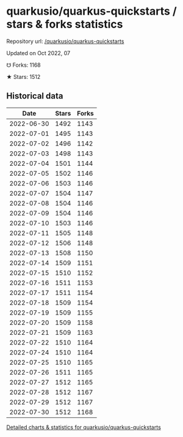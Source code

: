 # quarkusio/quarkus-quickstarts / stars & forks statistics

Repository url: [/quarkusio/quarkus-quickstarts](https://github.com/quarkusio/quarkus-quickstarts)

Updated on Oct 2022, 07

☋ Forks: 1168

★ Stars: 1512

## Historical data
| Date | Stars | Forks |
|------|-------|-------|
| 2022-06-30 | 1492 | 1143 | 
| 2022-07-01 | 1495 | 1143 | 
| 2022-07-02 | 1496 | 1142 | 
| 2022-07-03 | 1498 | 1143 | 
| 2022-07-04 | 1501 | 1144 | 
| 2022-07-05 | 1502 | 1146 | 
| 2022-07-06 | 1503 | 1146 | 
| 2022-07-07 | 1504 | 1147 | 
| 2022-07-08 | 1504 | 1146 | 
| 2022-07-09 | 1504 | 1146 | 
| 2022-07-10 | 1503 | 1146 | 
| 2022-07-11 | 1505 | 1148 | 
| 2022-07-12 | 1506 | 1148 | 
| 2022-07-13 | 1508 | 1150 | 
| 2022-07-14 | 1509 | 1151 | 
| 2022-07-15 | 1510 | 1152 | 
| 2022-07-16 | 1511 | 1153 | 
| 2022-07-17 | 1511 | 1154 | 
| 2022-07-18 | 1509 | 1154 | 
| 2022-07-19 | 1509 | 1155 | 
| 2022-07-20 | 1509 | 1158 | 
| 2022-07-21 | 1509 | 1163 | 
| 2022-07-22 | 1510 | 1164 | 
| 2022-07-24 | 1510 | 1164 | 
| 2022-07-25 | 1510 | 1165 | 
| 2022-07-26 | 1511 | 1165 | 
| 2022-07-27 | 1512 | 1165 | 
| 2022-07-28 | 1512 | 1167 | 
| 2022-07-29 | 1512 | 1167 | 
| 2022-07-30 | 1512 | 1168 | 


[Detailed charts & statistics for quarkusio/quarkus-quickstarts](https://reviewgithub.com/rep/quarkusio/quarkus-quickstarts)
